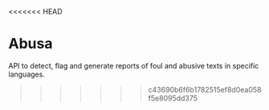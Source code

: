 <<<<<<< HEAD
# Abusa
API to detect, flag and generate reports of foul and abusive texts in specific languages. 
>>>>>>> c43690b6f6b1782515ef8d0ea058f5e8095dd375
